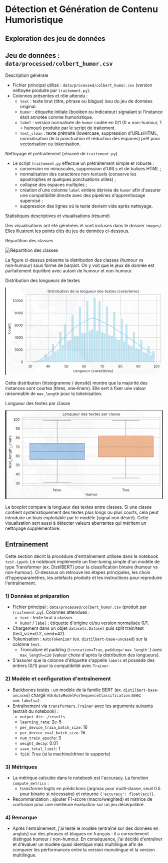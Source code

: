 # Détection et Génération de Contenu Humoristique

## Exploration des jeu de données

## Jeu de données : `data/processed/colbert_humor.csv`

Description générale
- Fichier principal utilisé : `data/processed/colbert_humor.csv` (version nettoyée produite par `traitement.py`).
- Colonnes présentes et rôle attendu :
	- `text` : texte brut (titre, phrase ou blague) issu du jeu de données original.
	- `humor` : étiquette initiale (booléen ou indicateur) signalant si l'instance était annotée comme humoristique.
	- `label` : version normalisée de `humor` codée en 0/1 (0 = non-humour, 1 = humour) produite par le script de traitement.
	- `text_clean` : texte prétraité (lowercase, suppression d'URLs/HTML, normalisation de la ponctuation et réduction des espaces) prêt pour vectorisation ou tokenisation.

Nettoyage et prétraitement (résumé de `traitement.py`)
- Le script `traitement.py` effectue un prétraitement simple et robuste :
	- conversion en minuscules, suppression d'URLs et de balises HTML ;
	- normalisation des caractères non-textuels (conserve les apostrophes et quelques ponctuations utiles) ;
	- collapse des espaces multiples ;
	- création d'une colonne `label` entière dérivée de `humor` afin d'assurer une compatibilité directe avec des pipelines d'apprentissage supervisé ;
	- suppression des lignes où le texte devient vide après nettoyage.

Statistiques descriptives et visualisations (résumé)

Des visualisations ont été générées et sont incluses dans le dossier `images/`. Elles illustrent les points clés du jeu de données ci-dessous.

Répartition des classes

![Répartition des classes](images/répartition_des_classes.png)

La figure ci‑dessus présente la distribution des classes (humour vs non‑humour) sous forme de barplot. On y voit que le jeux de donnée est parfaitement équilibré avec autant de humour et non-humour.

Distribution des longueurs de textes

![Distribution des longueurs](images/distribution_longueur_textes.png)

Cette distribution (histogramme / densité) montre que la majorité des instances sont courtes (titres, one‑liners). Elle sert à fixer une valeur raisonnable de `max_length` pour la tokenisation.

Longueur des textes par classe

![Longueur par classe](images/longueur_par_classe.png)

Le boxplot compare la longueur des textes entre classes. Si une classe contient systématiquement des textes plus longs ou plus courts, cela peut introduire un biais exploitable par le modèle (signal non désiré). Cette visualisation sert aussi à détecter valeurs aberrantes qui méritent un nettoyage supplémentaire.

## Entrainement

Cette section décrit la procédure d'entraînement utilisée dans le notebook `test.ipynb`. Le notebook implémente un fine-tuning simple d'un modèle de type Transformer (ex. DistilBERT) pour la classification binaire (humour vs non-humour). Ci‑dessous on retrouve les étapes principales, les choix d'hyperparamètres, les artefacts produits et les instructions pour reproduire l'entraînement.

### 1) Données et préparation
- Fichier principal : `data/processed/colbert_humor.csv` (produit par `traitement.py`). Colonnes attendues :
	- `text` : texte brut à classer.
	- `humor` / `label` : étiquette d'origine et/ou version normalisée 0/1.
- Chargement dans un objet `datasets.Dataset` puis split train/test (test_size=0.2, seed=42).
- Tokenisation : `AutoTokenizer` (ex. `distilbert-base-uncased`) sur la colonne `text`.
	- Troncature et padding (`truncation=True`, `padding='max_length'`) avec `max_length=128` (valeur choisi d'après la distribution des longueurs).
- S'assurer que la colonne d'étiquette s'appelle `labels` et possède des entiers (0/1) pour la compatibilité avec `Trainer`.

### 2) Modèle et configuration d'entraînement
- Backbones testés : un modèle de la famille BERT (ex. `distilbert-base-uncased`) chargé via `AutoModelForSequenceClassification` avec `num_labels=2`.
- Entraînement via `transformers.Trainer` avec les arguments suivants (extrait du notebook) :
	- `output_dir`: `./results`
	- `learning_rate`: 2e-5
	- `per_device_train_batch_size`: 16
	- `per_device_eval_batch_size`: 16
	- `num_train_epochs`: 3
	- `weight_decay`: 0.01
	- `save_total_limit`: 1
	- `fp16`: True (si la machine/driver le supporte)

### 3) Métriques
- La métrique calculée dans le notebook est l'accuracy. La fonction `compute_metrics` :
	- transforme logits en prédictions (argmax pour multi‑classe, seuil 0.5 pour binaire si nécessaire) et retourne `{'accuracy': float(acc)}`.
- Recommandation : ajouter F1-score (macro/weighted) et matrice de confusion pour une meilleure évaluation sur un jeu déséquilibré.

### 4) Remarque
- Après l'entraînement, j'ai testé le modèle (entraîné sur des données en anglais) sur des phrases et blagues en français : il a correctement distingué humour / non-humour. En conséquence, j'ai décidé d'entraîner et d'évaluer un modèle quasi identique mais multilingue afin de comparer les performances entre la version monolingue et la version multilingue.
